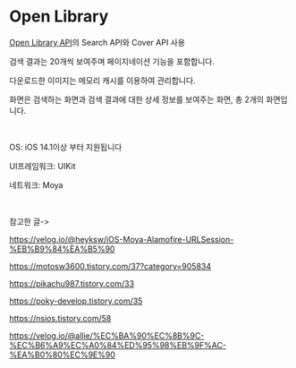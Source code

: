 # Open Library 

[Open Library API](srg="https://openlibrary.org/developers/api")의 Search API와 Cover API 사용

검색 결과는 20개씩 보여주며 페이지네이션 기능을 포함합니다.

다운로드한 이미지는 메모리 캐시를 이용하여 관리합니다.

화면은 검색하는 화면과 검색 결과에 대한 상세 정보를 보여주는 화면, 총 2개의 화면입니다.

<br>

OS: iOS 14.1이상 부터 지원됩니다

UI프레임워크: UIKit

네트워크: Moya

<br>

참고한 글->

https://velog.io/@heyksw/iOS-Moya-Alamofire-URLSession-%EB%B9%84%EA%B5%90

https://motosw3600.tistory.com/37?category=905834

https://pikachu987.tistory.com/33

https://poky-develop.tistory.com/35

https://nsios.tistory.com/58

https://velog.io/@allie/%EC%BA%90%EC%8B%9C-%EC%B6%A9%EC%A0%84%ED%95%98%EB%9F%AC-%EA%B0%80%EC%9E%90

